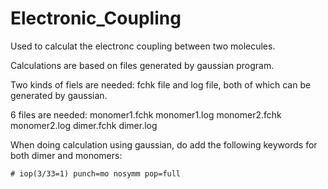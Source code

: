 # Electronic_Coupling

Used to calculat the electronc coupling between two molecules.

Calculations are based on files generated by gaussian program.

Two kinds of fiels are needed: fchk file and log file, both of which can be generated by gaussian.

6 files are needed:
monomer1.fchk
monomer1.log
monomer2.fchk
monomer2.log
dimer.fchk
dimer.log

When doing calculation using gaussian, do add the following keywords for both dimer and monomers:
```
# iop(3/33=1) punch=mo nosymm pop=full
```


